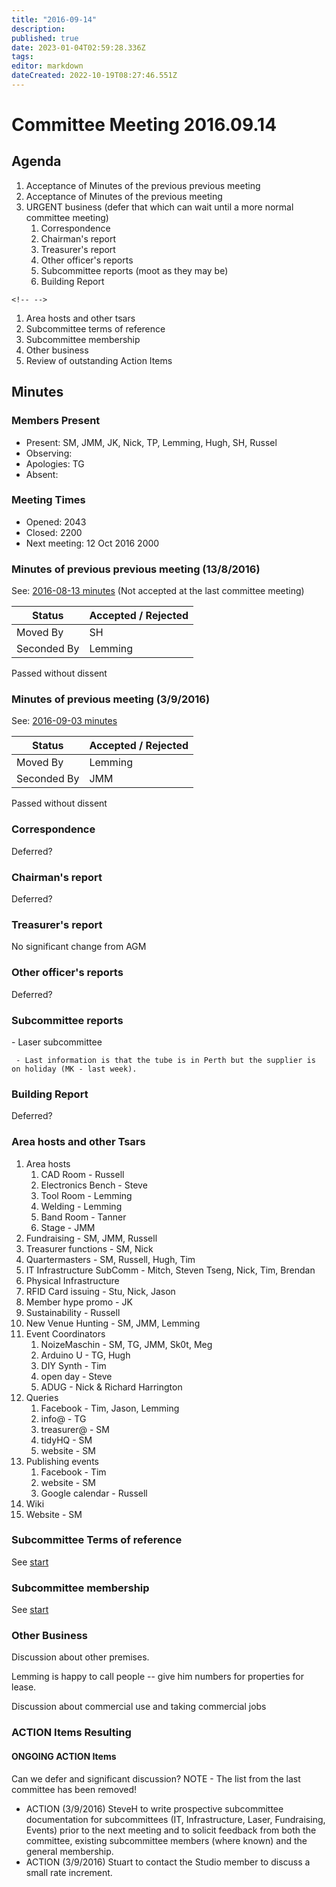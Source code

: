 ```yaml
---
title: "2016-09-14"
description: 
published: true
date: 2023-01-04T02:59:28.336Z
tags: 
editor: markdown
dateCreated: 2022-10-19T08:27:46.551Z
---
```


# Committee Meeting 2016.09.14

## Agenda

1.  Acceptance of Minutes of the previous previous meeting
2.  Acceptance of Minutes of the previous meeting
3.  URGENT business (defer that which can wait until a more normal committee meeting)
    1.  Correspondence
    2.  Chairman's report
    3.  Treasurer's report
    4.  Other officer's reports
    5.  Subcommittee reports (moot as they may be)
    6.  Building Report

```{=html}
<!-- -->
```
1.  Area hosts and other tsars
2.  Subcommittee terms of reference
3.  Subcommittee membership
4.  Other business
5.  Review of outstanding Action Items

## Minutes

### Members Present

-   Present: SM, JMM, JK, Nick, TP, Lemming, Hugh, SH, Russel
-   Observing:
-   Apologies: TG
-   Absent:

### Meeting Times

-   Opened: 2043
-   Closed: 2200
-   Next meeting: 12 Oct 2016 2000

### Minutes of previous previous meeting (13/8/2016)

See: [2016-08-13 minutes](/minutes/Committee/2016-08-13) (Not accepted at the last committee meeting)

| Status      | Accepted / Rejected |
|-------------|---------------------|
| Moved By    | SH                  |
| Seconded By | Lemming             |

Passed without dissent

### Minutes of previous meeting (3/9/2016)

See: [2016-09-03 minutes](/minutes/Committee/2016-09-03)

| Status      | Accepted / Rejected |
|-------------|---------------------|
| Moved By    | Lemming             |
| Seconded By | JMM                 |

Passed without dissent

### Correspondence

Deferred?

### Chairman's report

Deferred?

### Treasurer's report

No significant change from AGM

### Other officer's reports

Deferred?

### Subcommittee reports

\- Laser subcommittee

     - Last information is that the tube is in Perth but the supplier is on holiday (MK - last week).

### Building Report

Deferred?

### Area hosts and other Tsars

1.  Area hosts
    1.  CAD Room - Russell
    2.  Electronics Bench - Steve
    3.  Tool Room - Lemming
    4.  Welding - Lemming
    5.  Band Room - Tanner
    6.  Stage - JMM
2.  Fundraising - SM, JMM, Russell
3.  Treasurer functions - SM, Nick
4.  Quartermasters - SM, Russell, Hugh, Tim
5.  IT Infrastructure SubComm - Mitch, Steven Tseng, Nick, Tim, Brendan
6.  Physical Infrastructure
7.  RFID Card issuing - Stu, Nick, Jason
8.  Member hype promo - JK
9.  Sustainability - Russell
10. New Venue Hunting - SM, JMM, Lemming
11. Event Coordinators
    1.  NoizeMaschin - SM, TG, JMM, Sk0t, Meg
    2.  Arduino U - TG, Hugh
    3.  DIY Synth - Tim
    4.  open day - Steve
    5.  ADUG - Nick & Richard Harrington
12. Queries
    1.  Facebook - Tim, Jason, Lemming
    2.  info@ - TG
    3.  treasurer@ - SM
    4.  tidyHQ - SM
    5.  website - SM
13. Publishing events
    1.  Facebook - Tim
    2.  website - SM
    3.  Google calendar - Russell
14. Wiki
15. Website - SM

### Subcommittee Terms of reference

See [start](/subcommittee/start)

### Subcommittee membership

See [start](/subcommittee/start)

### Other Business

Discussion about other premises.

Lemming is happy to call people -- give him numbers for properties for lease.

Discussion about commercial use and taking commercial jobs

### ACTION Items Resulting

#### ONGOING ACTION Items

Can we defer and significant discussion? NOTE - The list from the last committee has been removed!

-   ACTION (3/9/2016) SteveH to write prospective subcommittee documentation for subcommittees (IT, Infrastructure, Laser, Fundraising, Events) prior to the next meeting and to solicit feedback from both the committee, existing subcommittee members (where known) and the general membership.
-   ACTION (3/9/2016) Stuart to contact the Studio member to discuss a small rate increment.
